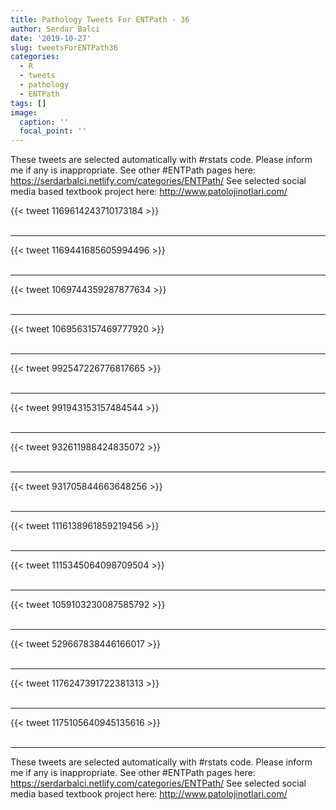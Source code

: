 ```yaml
---
title: Pathology Tweets For ENTPath - 36
author: Serdar Balci
date: '2019-10-27'
slug: tweetsForENTPath36
categories:
  - R
  - tweets
  - pathology
  - ENTPath
tags: []
image:
  caption: ''
  focal_point: ''
---
```



These tweets are selected automatically with #rstats code. Please inform me if any is inappropriate.
See other #ENTPath pages here: https://serdarbalci.netlify.com/categories/ENTPath/ 
See selected social media based textbook project here: http://www.patolojinotlari.com/

{{< tweet 1169614243710173184 >}}
<br>
<br>
<hr>
{{< tweet 1169441685605994496 >}}
<br>
<br>
<hr>
{{< tweet 1069744359287877634 >}}
<br>
<br>
<hr>
{{< tweet 1069563157469777920 >}}
<br>
<br>
<hr>
{{< tweet 992547226776817665 >}}
<br>
<br>
<hr>
{{< tweet 991943153157484544 >}}
<br>
<br>
<hr>
{{< tweet 932611988424835072 >}}
<br>
<br>
<hr>
{{< tweet 931705844663648256 >}}
<br>
<br>
<hr>
{{< tweet 1116138961859219456 >}}
<br>
<br>
<hr>
{{< tweet 1115345064098709504 >}}
<br>
<br>
<hr>
{{< tweet 1059103230087585792 >}}
<br>
<br>
<hr>
{{< tweet 529667838446166017 >}}
<br>
<br>
<hr>
{{< tweet 1176247391722381313 >}}
<br>
<br>
<hr>
{{< tweet 1175105640945135616 >}}
<br>
<br>
<hr>


These tweets are selected automatically with #rstats code. Please inform me if any is inappropriate.
See other #ENTPath pages here: https://serdarbalci.netlify.com/categories/ENTPath/ 
See selected social media based textbook project here: http://www.patolojinotlari.com/
